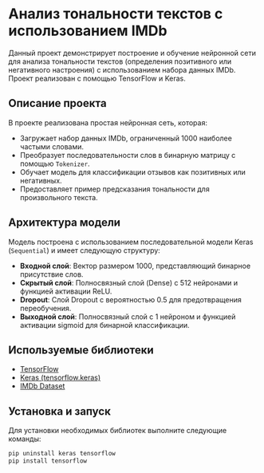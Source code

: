 # Анализ тональности текстов с использованием IMDb

Данный проект демонстрирует построение и обучение нейронной сети для анализа тональности текстов (определения позитивного или негативного настроения) с использованием набора данных IMDb. Проект реализован с помощью TensorFlow и Keras.

## Описание проекта

В проекте реализована простая нейронная сеть, которая:
- Загружает набор данных IMDb, ограниченный 1000 наиболее частыми словами.
- Преобразует последовательности слов в бинарную матрицу с помощью `Tokenizer`.
- Обучает модель для классификации отзывов как позитивных или негативных.
- Предоставляет пример предсказания тональности для произвольного текста.

## Архитектура модели

Модель построена с использованием последовательной модели Keras (`Sequential`) и имеет следующую структуру:
- **Входной слой**: Вектор размером 1000, представляющий бинарное присутствие слов.
- **Скрытый слой**: Полносвязный слой (Dense) с 512 нейронами и функцией активации ReLU.
- **Dropout**: Слой Dropout с вероятностью 0.5 для предотвращения переобучения.
- **Выходной слой**: Полносвязный слой с 1 нейроном и функцией активации sigmoid для бинарной классификации.

## Используемые библиотеки

- [TensorFlow](https://www.tensorflow.org/)
- [Keras (tensorflow.keras)](https://keras.io/)
- [IMDb Dataset](https://keras.io/api/datasets/imdb/)

## Установка и запуск

Для установки необходимых библиотек выполните следующие команды:

```bash
pip uninstall keras tensorflow
pip install tensorflow

